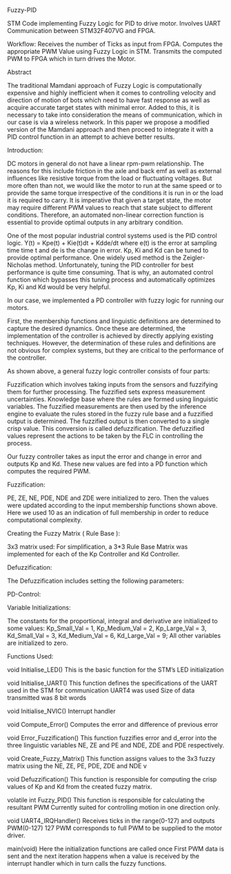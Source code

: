 Fuzzy-PID

STM Code implementing Fuzzy Logic for PID to drive motor.
Involves UART Communication between STM32F407VG and FPGA.

Workflow:
Receives the number of Ticks as input from FPGA. 
Computes the appropriate PWM Value using Fuzzy Logic in STM.
Transmits the computed PWM to FPGA which in turn drives the Motor.

Abstract

The traditional Mamdani approach of Fuzzy Logic is computationally expensive and highly inefficient when it comes to controlling velocity and direction of motion of bots which need to have fast response as well as acquire accurate target states with minimal error. Added to this, it is necessary to take into consideration the means of communication, which in our case is via a wireless network. In this paper we propose a modified version of the Mamdani approach and then proceed to integrate it with a PID control function in an attempt to achieve better results.

Introduction:
	
DC motors in general do not have a linear rpm-pwm relationship. The reasons for this include friction in the axle and back emf as well as external influences like resistive torque from the load or fluctuating voltages. But more often than not, we would like the motor to run at the same speed or to provide the same torque irrespective of the conditions it is run in or the load it is required to carry. It is imperative that given a target state, the motor may require different PWM values to reach that state subject to different conditions. Therefore, an automated non-linear correction function is essential to provide optimal outputs in any arbitrary condition.

One of the most popular industrial control systems used is the PID control logic.
	Y(t)  = Kpe(t) + Kie(t)dt + Kdde/dt
where  e(t) is the error at sampling time time t and de is the change in error. 
Kp, Ki and Kd can be tuned to provide optimal performance. One widely used method is the Zeigler-Nicholas method. 
Unfortunately, tuning the PID controller for best performance is quite time consuming. That is why, an automated control function which bypasses this tuning process and automatically optimizes Kp, Ki and Kd would be very helpful.

In our case, we implemented a PD controller with fuzzy logic for running our motors.

First, the membership functions and linguistic definitions are determined to capture the desired dynamics. Once these are determined, the implementation of the controller is achieved by directly applying existing techniques. However, the determination of these rules and definitions are not obvious for complex systems, but they are critical to the performance of the controller.


As shown above, a general fuzzy logic controller consists of four parts:

Fuzzification which involves taking inputs from the sensors and fuzzifying them for further processing. The fuzzified sets express measurement uncertainties.
Knowledge base where the rules are formed using linguistic variables.
The fuzzified measurements are then used by the inference engine to evaluate the rules stored in the fuzzy rule base and a fuzzified output is determined.
The fuzzified output is then converted to a single crisp value. This conversion is called defuzzification. The defuzzified values represent the actions to be taken by the FLC in controlling the process.


Our fuzzy controller takes as input the error and change in error and outputs Kp and Kd.
These new values are fed into a PD function which computes the required PWM.



Fuzzification:

PE, ZE, NE, PDE, NDE and ZDE were initialized to zero.
Then the values were updated according to the input membership functions shown above. Here we used 10 as an indication of full membership in order to reduce computational complexity.  

Creating the Fuzzy Matrix ( Rule Base ):

3x3 matrix used:
For simplification, a 3*3 Rule Base Matrix was implemented for each of the Kp Controller and Kd Controller.



Defuzzification:

The Defuzzification includes setting the following parameters:
 


PD-Control:
	

Variable Initializations:

The constants for the proportional, integral and derivative are initialized to some values:
Kp_Small_Val = 1, Kp_Medium_Val = 2, Kp_Large_Val = 3,
Kd_Small_Val = 3, Kd_Medium_Val = 6, Kd_Large_Val = 9;
All other variables are initialized to zero.

Functions Used:

void Initialise_LED()
This is the basic function for the STM’s LED initialization

void Initialise_UART()
This function defines the specifications of the UART used in the STM for communication
UART4 was used
Size of data transmitted was 8 bit words

void Initialise_NVIC()
Interrupt handler

void Compute_Error()
Computes the error and difference of previous error

void Error_Fuzzification()
This function fuzzifies error and d_error into the three linguistic variables NE, ZE and PE and NDE, ZDE and PDE respectively.

void Create_Fuzzy_Matrix()
This function assigns values to the 3x3 fuzzy matrix using the NE, ZE, PE, PDE, ZDE and NDE v


void Defuzzification()
This function is responsible for computing the crisp values of Kp and Kd from the created fuzzy matrix.

volatile int Fuzzy_PID()
This function is responsible for calculating the resultant PWM
Currently suited for controlling motion in one direction only. 

void UART4_IRQHandler()
Receives ticks in the range(0-127) and outputs PWM(0-127)
127 PWM corresponds to full PWM to be supplied to the motor driver.

main(void)
Here the initialization functions are called once
First PWM data is sent and the next iteration happens when a value is received by the interrupt handler which in turn calls the fuzzy functions.


